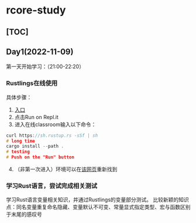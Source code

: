 # rcore-study

[TOC]
---
## Day1(2022-11-09)
第一天开始学习：（21:00-22:20）
### Rustlings在线使用
具体步骤：
1. [入口](https://classroom.github.com/a/U37u3veU)
2. 点击Run on Repl.it
3. 进入在线classroom输入以下命令：
```C
curl https://sh.rustup.rs -sSf | sh
# long time
cargo install --path .
# testing
# Push on the "Run" button
```
4. （非第一次进入）环境可以在[该网页](https://replit.com/@fengyuanyu1)重新找到
### 学习Rust语言，尝试完成相关测试
学习Rust语言变量相关知识，并通过Rustlings的变量部分测试。
比较新颖的知识点：同名变量重复命名隐藏、变量默认不可变、常量显式指定类型、宏与函数区别于末尾的感叹号